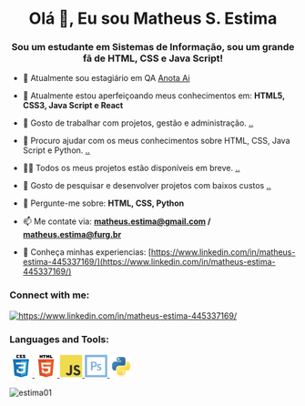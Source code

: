 <h1 align="center">Olá 👋, Eu sou Matheus S. Estima</h1>
<h3 align="center">Sou um estudante em Sistemas de Informação, sou um grande fã de HTML, CSS e Java Script!</h3>

- 🔭 Atualmente sou estagiário em QA [Anota Ai](..)

- 🌱 Atualmente estou aperfeiçoando meus conhecimentos em: **HTML5, CSS3, Java Script e React**

- 👯 Gosto de trabalhar com projetos, gestão e administração. [..](..)

- 🤝 Procuro ajudar com os meus conhecimentos sobre HTML, CSS, Java Script e Python. [..](..)

- 👨‍💻 Todos os meus projetos estão disponíveis em breve. [..](..)

- 📝 Gosto de pesquisar e desenvolver projetos com baixos custos [..](..)

- 💬 Pergunte-me sobre: **HTML, CSS, Python**

- 📫 Me contate via: **matheus.estima@gmail.com / matheus.estima@furg.br**

- 📄 Conheça minhas experiencias: [https://www.linkedin.com/in/matheus-estima-445337169/](https://www.linkedin.com/in/matheus-estima-445337169/)

<h3 align="left">Connect with me:</h3>
<p align="left">
<a href="https://linkedin.com/in/https://www.linkedin.com/in/matheus-estima-445337169/" target="blank"><img align="center" src="https://raw.githubusercontent.com/rahuldkjain/github-profile-readme-generator/master/src/images/icons/Social/linked-in-alt.svg" alt="https://www.linkedin.com/in/matheus-estima-445337169/" height="30" width="40" /></a>
</p>

<h3 align="left">Languages and Tools:</h3>
<p align="left"> <a href="https://www.w3schools.com/css/" target="_blank" rel="noreferrer"> <img src="https://raw.githubusercontent.com/devicons/devicon/master/icons/css3/css3-original-wordmark.svg" alt="css3" width="40" height="40"/> </a> <a href="https://www.w3.org/html/" target="_blank" rel="noreferrer"> <img src="https://raw.githubusercontent.com/devicons/devicon/master/icons/html5/html5-original-wordmark.svg" alt="html5" width="40" height="40"/> </a> <a href="https://developer.mozilla.org/en-US/docs/Web/JavaScript" target="_blank" rel="noreferrer"> <img src="https://raw.githubusercontent.com/devicons/devicon/master/icons/javascript/javascript-original.svg" alt="javascript" width="40" height="40"/> </a> <a href="https://www.photoshop.com/en" target="_blank" rel="noreferrer"> <img src="https://raw.githubusercontent.com/devicons/devicon/master/icons/photoshop/photoshop-line.svg" alt="photoshop" width="40" height="40"/> </a> <a href="https://www.python.org" target="_blank" rel="noreferrer"> <img src="https://raw.githubusercontent.com/devicons/devicon/master/icons/python/python-original.svg" alt="python" width="40" height="40"/> </a> </p>

<p><img align="center" src="https://github-readme-stats.vercel.app/api/top-langs?username=estima01&show_icons=true&locale=en&layout=compact" alt="estima01" /></p>
